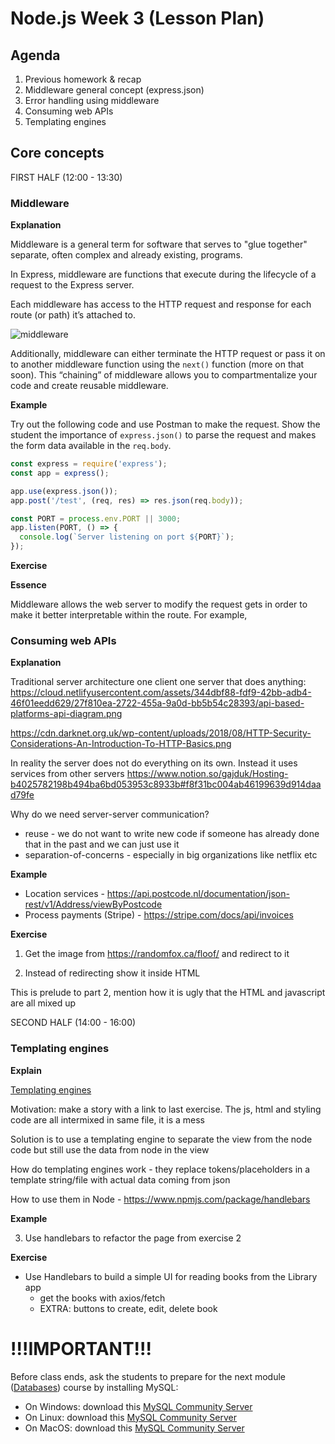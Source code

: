 # Node.js Week 3 (Lesson Plan)

## Agenda

1. Previous homework & recap
2. Middleware general concept (express.json)
3. Error handling using middleware
4. Consuming web APIs
5. Templating engines

## Core concepts

FIRST HALF (12:00 - 13:30)

### Middleware

**Explanation**

Middleware is a general term for software that serves to "glue together" separate, often complex and already existing, programs.

In Express, middleware are functions that execute during the lifecycle of a request to the Express server.

Each middleware has access to the HTTP request and response for each route (or path) it’s attached to.

![middleware](https://d33wubrfki0l68.cloudfront.net/a22bb45df146d43b57f2f6c90182d19e7394cd96/d6e10/assets-jekyll/blog/express-middleware-examples/middleware-30b3b30ad54e21d8281719042860f3edd9fb1f40f93150233a08165d908f4631.png)

Additionally, middleware can either terminate the HTTP request or pass it on to another middleware function using the `next()` function (more on that soon). This “chaining” of middleware allows you to compartmentalize your code and create reusable middleware.

**Example**

Try out the following code and use Postman to make the request. Show the student the importance of `express.json()` to parse the request and makes the form data available in the `req.body`.

```js
const express = require('express');
const app = express();

app.use(express.json());
app.post('/test', (req, res) => res.json(req.body));

const PORT = process.env.PORT || 3000;
app.listen(PORT, () => {
  console.log(`Server listening on port ${PORT}`);
});
```

**Exercise**

**Essence**

Middleware allows the web server to modify the request gets in order to make it better interpretable within the route. For example,

### Consuming web APIs

**Explanation**

Traditional server architecture one client one server that does anything:
https://cloud.netlifyusercontent.com/assets/344dbf88-fdf9-42bb-adb4-46f01eedd629/27f810ea-2722-455a-9a0d-bb5b54c28393/api-based-platforms-api-diagram.png

https://cdn.darknet.org.uk/wp-content/uploads/2018/08/HTTP-Security-Considerations-An-Introduction-To-HTTP-Basics.png

In reality the server does not do everything on its own. Instead it uses services from other servers
https://www.notion.so/gajduk/Hosting-b4025782198b494ba6bd053953c8933b#f8f31bc004ab46199639d914daad79fe

Why do we need server-server communication?

- reuse - we do not want to write new code if someone has already done that in the past and we can just use it
- separation-of-concerns - especially in big organizations like netflix etc

**Example**

- Location services - https://api.postcode.nl/documentation/json-rest/v1/Address/viewByPostcode
- Process payments (Stripe) - https://stripe.com/docs/api/invoices

**Exercise**

1. Get the image from https://randomfox.ca/floof/ and redirect to it

2. Instead of redirecting show it inside HTML

This is prelude to part 2, mention how it is ugly that the HTML and javascript are all mixed up

SECOND HALF (14:00 - 16:00)

### Templating engines

**Explain**

[Templating engines](https://www.youtube.com/watch?v=oZGmHNZv7Sc)

Motivation: make a story with a link to last exercise. The js, html and styling code are all intermixed in same file, it is a mess

Solution is to use a templating engine to separate the view from the node code but still use the data from node in the view

How do templating engines work - they replace tokens/placeholders in a template string/file with actual data coming from json

How to use them in Node - https://www.npmjs.com/package/handlebars

**Example**

3. Use handlebars to refactor the page from exercise 2

**Exercise**

- Use Handlebars to build a simple UI for reading books from the Library app
  - get the books with axios/fetch
  - EXTRA: buttons to create, edit, delete book

# !!!IMPORTANT!!!

Before class ends, ask the students to prepare for the next module ([Databases](http://github.com/hackyourfuture/databases)) course by installing MySQL:

- On Windows: download this [MySQL Community Server](https://dev.mysql.com/downloads/mysql/)
- On Linux: download this [MySQL Community Server](https://dev.mysql.com/get/Downloads/MySQL-8.0/mysql-server_8.0.19-1ubuntu19.10_amd64.deb-bundle.tar)
- On MacOS: download this [MySQL Community Server](https://dev.mysql.com/get/Downloads/MySQL-8.0/mysql-8.0.19-macos10.15-x86_64.dmg)

